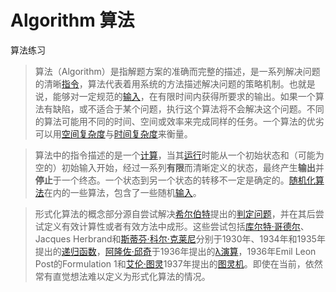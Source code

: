 # Algorithm 算法
算法练习

> 算法（Algorithm）是指解题方案的准确而完整的描述，是一系列解决问题的清晰[指令](https://baike.baidu.com/item/指令/3225201)，算法代表着用系统的方法描述解决问题的策略机制。也就是说，能够对一定规范的[输入](https://baike.baidu.com/item/输入/32696)，在有限时间内获得所要求的输出。如果一个算法有缺陷，或不适合于某个问题，执行这个算法将不会解决这个问题。不同的算法可能用不同的时间、空间或效率来完成同样的任务。一个算法的优劣可以用[空间复杂度](https://baike.baidu.com/item/空间复杂度/9664257)与[时间复杂度](https://baike.baidu.com/item/时间复杂度/1894057)来衡量。



> 算法中的指令描述的是一个[计算](https://baike.baidu.com/item/计算/81857)，当其[运行](https://baike.baidu.com/item/运行)时能从一个初始状态和（可能为空的）初始输入开始，经过一系列**有限**而清晰定义的状态，最终产生**输出**并**停止**于一个终态。一个状态到另一个状态的转移不一定是确定的。[随机化算法](https://baike.baidu.com/item/随机化算法/6233182)在内的一些算法，包含了一些随机[输入](https://baike.baidu.com/item/输入/5481954)。



> 形式化算法的概念部分源自尝试解决[希尔伯特](https://baike.baidu.com/item/希尔伯特/172452)提出的[判定问题](https://baike.baidu.com/item/判定问题)，并在其后尝试定义有效计算性或者有效方法中成形。这些尝试包括[库尔特·哥德尔](https://baike.baidu.com/item/库尔特·哥德尔/10781768)、Jacques Herbrand和[斯蒂芬·科尔·克莱尼](https://baike.baidu.com/item/斯蒂芬·科尔·克莱尼/2094842)分别于1930年、1934年和1935年提出的[递归函数](https://baike.baidu.com/item/递归函数/5634537)，[阿隆佐·邱奇](https://baike.baidu.com/item/阿隆佐·邱奇)于1936年提出的[λ演算](https://baike.baidu.com/item/λ演算)，1936年Emil Leon Post的Formulation 1和[艾伦·图灵](https://baike.baidu.com/item/艾伦·图灵)1937年提出的[图灵机](https://baike.baidu.com/item/图灵机/2112989)。即使在当前，依然常有直觉想法难以定义为形式化算法的情况。